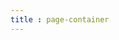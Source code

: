 ```yaml
---
title : page-container
---
```


<!-- ## page-container -->

<!-- UTSCOMJSON.page-container.name -->

<!-- UTSCOMJSON.page-container.description -->

<!-- UTSCOMJSON.page-container.compatibility -->

<!-- UTSCOMJSON.page-container.attribute -->

<!-- UTSCOMJSON.page-container.event -->

<!-- UTSCOMJSON.page-container.component_type -->

<!-- UTSCOMJSON.page-container.children -->

<!-- UTSCOMJSON.page-container.example -->

<!-- UTSCOMJSON.page-container.reference -->
